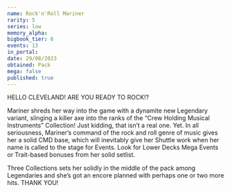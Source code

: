 ```yaml
---
name: Rock'n'Roll Mariner
rarity: 5
series: low
memory_alpha:
bigbook_tier: 6
events: 13
in_portal:
date: 29/08/2023
obtained: Pack
mega: false
published: true
---
```


HELLO CLEVELAND! ARE YOU READY TO ROCK!? 

Mariner shreds her way into the game with a dynamite new Legendary variant, slinging a killer axe into the ranks of the “Crew Holding Musical Instruments” Collection! Just kidding, that isn’t a real one. Yet. In all seriousness, Mariner’s command of the rock and roll genre of music gives her a solid CMD base, which will inevitably give her Shuttle work when her name is called to the stage for Events. Look for Lower Decks Mega Events or Trait-based bonuses from her solid setlist.

Three Collections sets her solidly in the middle of the pack among Legendaries and she’s got an encore planned with perhaps one or two more hits. THANK YOU!
